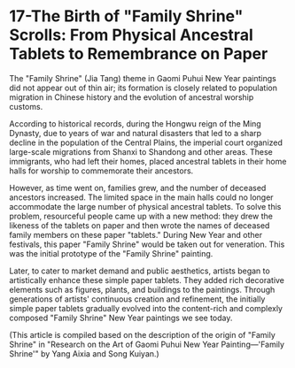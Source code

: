 # 17-The Birth of "Family Shrine" Scrolls: From Physical Ancestral Tablets to Remembrance on Paper

The "Family Shrine" (Jia Tang) theme in Gaomi Puhui New Year paintings did not appear out of thin air; its formation is closely related to population migration in Chinese history and the evolution of ancestral worship customs.

According to historical records, during the Hongwu reign of the Ming Dynasty, due to years of war and natural disasters that led to a sharp decline in the population of the Central Plains, the imperial court organized large-scale migrations from Shanxi to Shandong and other areas. These immigrants, who had left their homes, placed ancestral tablets in their home halls for worship to commemorate their ancestors.

However, as time went on, families grew, and the number of deceased ancestors increased. The limited space in the main halls could no longer accommodate the large number of physical ancestral tablets. To solve this problem, resourceful people came up with a new method: they drew the likeness of the tablets on paper and then wrote the names of deceased family members on these paper "tablets." During New Year and other festivals, this paper "Family Shrine" would be taken out for veneration. This was the initial prototype of the "Family Shrine" painting.

Later, to cater to market demand and public aesthetics, artists began to artistically enhance these simple paper tablets. They added rich decorative elements such as figures, plants, and buildings to the paintings. Through generations of artists' continuous creation and refinement, the initially simple paper tablets gradually evolved into the content-rich and complexly composed "Family Shrine" New Year paintings we see today.

(This article is compiled based on the description of the origin of "Family Shrine" in "Research on the Art of Gaomi Puhui New Year Painting—'Family Shrine'" by Yang Aixia and Song Kuiyan.)